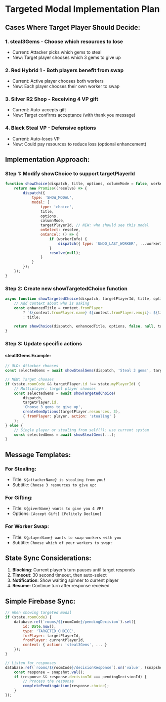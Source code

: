 # Targeted Modal Implementation Plan

## Cases Where Target Player Should Decide:

### 1. **steal3Gems** - Choose which resources to lose
- Current: Attacker picks which gems to steal
- New: Target player chooses which 3 gems to give up

### 2. **Red Hybrid 1** - Both players benefit from swap
- Current: Active player chooses both workers
- New: Each player chooses their own worker to swap

### 3. **Silver R2 Shop** - Receiving 4 VP gift
- Current: Auto-accepts gift
- New: Target confirms acceptance (with thank you message)

### 4. **Black Steal VP** - Defensive options
- Current: Auto-loses VP
- New: Could pay resources to reduce loss (optional enhancement)

## Implementation Approach:

### Step 1: Modify showChoice to support targetPlayerId
```javascript
function showChoice(dispatch, title, options, columnMode = false, workerInfo = null, targetPlayerId = null) {
    return new Promise((resolve) => {
        dispatch({
            type: 'SHOW_MODAL',
            modal: {
                type: 'choice',
                title,
                options,
                columnMode,
                targetPlayerId, // NEW: who should see this modal
                onSelect: resolve,
                onCancel: () => {
                    if (workerInfo) {
                        dispatch({ type: 'UNDO_LAST_WORKER', ...workerInfo });
                    }
                    resolve(null);
                }
            }
        });
    });
}
```

### Step 2: Create new showTargetedChoice function
```javascript
async function showTargetedChoice(dispatch, targetPlayerId, title, options, context = {}) {
    // Add context about who is asking
    const enhancedTitle = context.fromPlayer 
        ? `${context.fromPlayer.name} ${context.fromPlayer.emoji}: ${title}`
        : title;
    
    return showChoice(dispatch, enhancedTitle, options, false, null, targetPlayerId);
}
```

### Step 3: Update specific actions

#### steal3Gems Example:
```javascript
// OLD: Attacker chooses
const selectedGems = await showStealGems(dispatch, 'Steal 3 gems', targetPlayer, 3);

// NEW: Target chooses
if (state.roomCode && targetPlayer.id !== state.myPlayerId) {
    // Multiplayer: target player chooses
    const selectedGems = await showTargetedChoice(
        dispatch,
        targetPlayer.id,
        'Choose 3 gems to give up',
        createGemOptions(targetPlayer.resources, 3),
        { fromPlayer: player, action: 'stealing' }
    );
} else {
    // Single player or stealing from self(?): use current system
    const selectedGems = await showStealGems(...);
}
```

## Message Templates:

### For Stealing:
- Title: `${attackerName} is stealing from you!`
- Subtitle: `Choose 3 resources to give up:`

### For Gifting:
- Title: `${giverName} wants to give you 4 VP!`
- Options: `[Accept Gift] [Politely Decline]`

### For Worker Swap:
- Title: `${playerName} wants to swap workers with you`
- Subtitle: `Choose which of your workers to swap:`

## State Sync Considerations:

1. **Blocking**: Current player's turn pauses until target responds
2. **Timeout**: 30 second timeout, then auto-select
3. **Notification**: Show waiting spinner to current player
4. **Resume**: Continue turn after response received

## Simple Firebase Sync:
```javascript
// When showing targeted modal
if (state.roomCode) {
    database.ref(`rooms/${roomCode}/pendingDecision`).set({
        id: Date.now(),
        type: 'TARGETED_CHOICE',
        forPlayer: targetPlayerId,
        fromPlayer: currentPlayerId,
        context: { action: 'steal3Gems', ... }
    });
}

// Listen for responses
database.ref(`rooms/${roomCode}/decisionResponse`).on('value', (snapshot) => {
    const response = snapshot.val();
    if (response && response.decisionId === pendingDecisionId) {
        // Process the response
        completePendingAction(response.choice);
    }
});
```